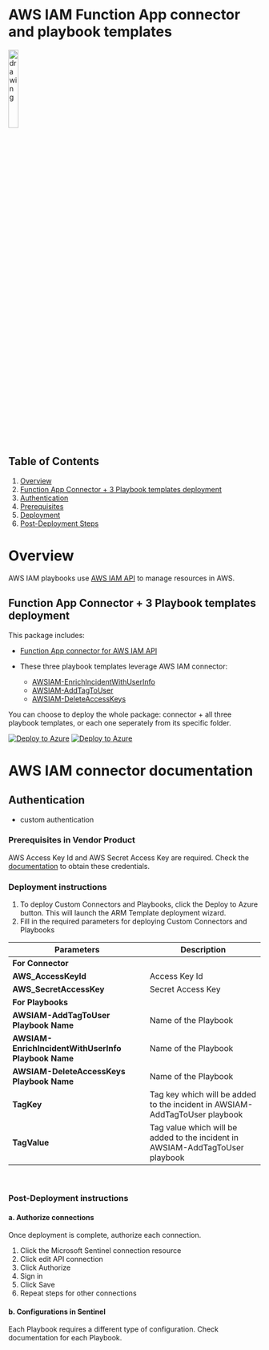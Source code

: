 # AWS IAM Function App connector and playbook templates

<img src="./aws-logo.svg" alt="drawing" width="20%"/><br>

## Table of Contents

1. [Overview](#overview)
1. [Function App Connector + 3 Playbook templates deployment](#deployall)
1. [Authentication](#importantnotes)
1. [Prerequisites](#prerequisites)
1. [Deployment](#deployment)
1. [Post-Deployment Steps](#postdeployment)

<a name="overview">

# Overview

AWS IAM playbooks use [AWS IAM API](https://docs.aws.amazon.com/IAM/latest/APIReference/welcome.html) to manage resources in AWS.

<a name="deployall">

## Function App Connector + 3 Playbook templates deployment

This package includes:

* [Function App connector for AWS IAM API](./AWS_IAM_FunctionAppConnector/)


* These three playbook templates leverage AWS IAM connector:
  * [AWSIAM-EnrichIncidentWithUserInfo](./Playbooks/AWSIAM-EnrichIncidentWithUserInfo/)
  * [AWSIAM-AddTagToUser](./Playbooks/AWSIAM-AddTagToUser/)
  * [AWSIAM-DeleteAccessKeys](./Playbooks/AWSIAM-DeleteAccessKeys/)

You can choose to deploy the whole package: connector + all three playbook templates, or each one seperately from its specific folder.

[![Deploy to Azure](https://aka.ms/deploytoazurebutton)](https://portal.azure.com/#create/Microsoft.Template/uri/https%3A%2F%2Fraw.githubusercontent.com%2FAzure%2FAzure-Sentinel%2Fmaster%2FSolutions%2FAWS_IAM%2FPlaybooks%2Fazuredeploy.json) [![Deploy to Azure](https://aka.ms/deploytoazuregovbutton)](https://portal.azure.us/#create/Microsoft.Template/uri/https%3A%2F%2Fraw.githubusercontent.com%2FAzure%2FAzure-Sentinel%2Fmaster%2FSolutions%2FAWS_IAM%2FPlaybooks%2Fazuredeploy.json)

# AWS IAM connector documentation

<a name="authentication">

## Authentication

* custom authentication

<a name="prerequisites">

### Prerequisites in Vendor Product

AWS Access Key Id and AWS Secret Access Key are required. Check the [documentation](https://docs.aws.amazon.com/IAM/latest/UserGuide/id_credentials_access-keys.html) to obtain these credentials.

<a name="deployment">

### Deployment instructions

1. To deploy Custom Connectors and Playbooks, click the Deploy to Azure button. This will launch the ARM Template deployment wizard.
2. Fill in the required parameters for deploying Custom Connectors and Playbooks

| Parameters | Description |
|----------------|--------------|
|**For Connector**|
|**AWS_AccessKeyId** | Access Key Id |
|**AWS_SecretAccessKey** | Secret Access Key |
|**For Playbooks**|
|**AWSIAM-AddTagToUser Playbook Name** | Name of the Playbook |
|**AWSIAM-EnrichIncidentWithUserInfo Playbook Name** | Name of the Playbook |
|**AWSIAM-DeleteAccessKeys Playbook Name** | Name of the Playbook |
|**TagKey** | Tag key which will be added to the incident in AWSIAM-AddTagToUser playbook |
|**TagValue** | Tag value which will be added to the incident in AWSIAM-AddTagToUser playbook |

<br>
<a name="postdeployment">

### Post-Deployment instructions

#### a. Authorize connections

Once deployment is complete, authorize each connection.

1. Click the Microsoft Sentinel connection resource
2. Click edit API connection
3. Click Authorize
4. Sign in
5. Click Save
6. Repeat steps for other connections

#### b. Configurations in Sentinel

Each Playbook requires a different type of configuration. Check documentation for each Playbook.
